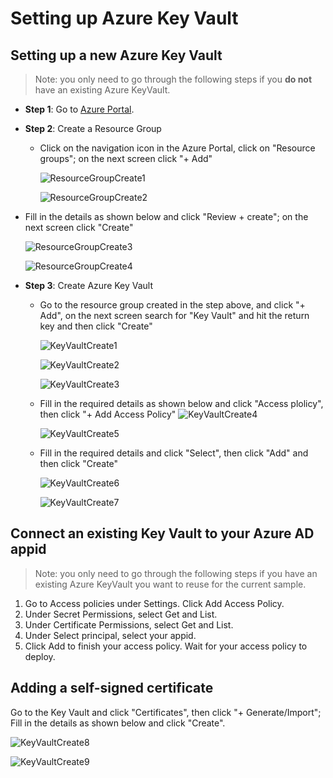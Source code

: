 # Setting up Azure Key Vault

## Setting up a new Azure Key Vault

> Note: you only need to go through the following steps if you **do not** have an existing Azure KeyVault.

- **Step 1**: Go to [Azure Portal](https://portal.azure.com/).

- **Step 2**: Create a Resource Group
  - Click on the navigation icon in the Azure Portal, click on "Resource groups"; on the next screen click "+ Add"

    ![ResourceGroupCreate1](docs/rg1.png)

    ![ResourceGroupCreate2](docs/rg2.png)

- Fill in the details as shown below and click "Review + create"; on the next screen click "Create"

    ![ResourceGroupCreate3](docs/rg3.png)

    ![ResourceGroupCreate4](docs/rg4.png)

- **Step 3**: Create Azure Key Vault
  - Go to the resource group created in the step above, and click "+ Add", on the next screen search for "Key Vault" and hit the return key and then click "Create"

    ![KeyVaultCreate1](docs/kv1.png)

    ![KeyVaultCreate2](docs/kv2.png)

    ![KeyVaultCreate3](docs/kv3.png)

  - Fill in the required details as shown below and click "Access plolicy", then click "+ Add Access Policy"
    ![KeyVaultCreate4](docs/kv4.png)

    ![KeyVaultCreate5](docs/kv5.png)

  - Fill in the required details and click "Select", then click "Add" and then click "Create"

    ![KeyVaultCreate6](docs/kv6.png)

    ![KeyVaultCreate7](docs/kv7.png)

## Connect an existing Key Vault to your Azure AD appid

> Note: you only need to go through the following steps if you have an existing Azure KeyVault you want to reuse for the current sample.

1. Go to Access policies under Settings. Click Add Access Policy.
1. Under Secret Permissions, select Get and List.
1. Under Certificate Permissions, select Get and List.
1. Under Select principal, select your appid.
1. Click Add to finish your access policy. Wait for your access policy to deploy.

## Adding a self-signed certificate

Go to the Key Vault and click "Certificates", then click "+ Generate/Import"; Fill in the details as shown below and click "Create".

![KeyVaultCreate8](docs/kv8.png)

![KeyVaultCreate9](docs/kv9.png)
